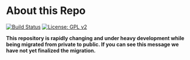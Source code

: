 # About this Repo

[![Build Status](https://travis-ci.org/wptide/audit-server.svg?branch=master)](https://travis-ci.org/wptide/audit-server) [![License: GPL v2](https://img.shields.io/badge/License-GPL%20v2-blue.svg)](https://www.gnu.org/licenses/old-licenses/gpl-2.0.en.html)

**This repository is rapidly changing and under heavy development while being migrated from private to public. If you can see this message we have not yet finalized the migration.**
